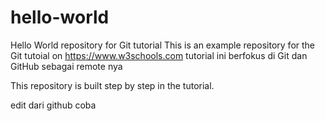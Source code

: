 # hello-world
Hello World repository for Git tutorial
This is an example repository for the Git tutoial on https://www.w3schools.com
tutorial ini berfokus di Git dan GitHub sebagai remote nya

This repository is built step by step in the tutorial. 

edit dari github
coba
